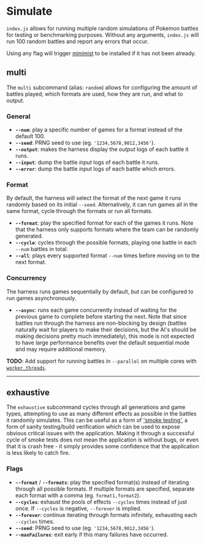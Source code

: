# Simulate

`index.js` allows for running multiple random simulations of Pokemon battles
for testing or benchmarking purposes. Without any arguments, `index.js` will
run 100 random battles and report any errors that occur.

Using any flag will trigger [minimist](https://github.com/substack/minimist) to
be installed if it has not been already.

## multi

The `multi` subcommand (alias: `random`) allows for configuring the amount of
battles played, which formats are used, how they are run, and what to output.

### General

-   **`--num`**: play a specific number of games for a format instead of the
    default 100.
-   **`--seed`**: PRNG seed to use (eg. `'1234,5678,9012,3456'`).
-   **`--output`**: makes the harness display the _output_ logs of each battle
    it runs.
-   **`--input`**: dump the battle _input_ logs of each battle it runs.
-   **`--error`**: dump the battle _input_ logs of each battle which errors.

### Format

By default, the harness will select the format of the next game it runs randomly
based on its initial `--seed`. Alternatively, it can run games all in the same
format, cycle through the formats or run all formats.

-   **`--format`**: play the specified format for each of the games it runs.
    Note that the harness only supports formats where the team can be randomly
    generated.
-   **`--cycle`**: cycles through the possible formats, playing one battle in
    each `--num` battles in total.
-   **`--all`**: plays every supported format `--num` times before moving on to
    the next format.

### Concurrency

The harness runs games sequentially by default, but can be configured to run
games asynchronously.

-   **`--async`**: runs each game concurrently instead of waiting for the
    previous game to complete before starting the next. Note that since battles
    run through the harness are non-blocking by design (battles naturally wait
    for players to make their decisions, but the AI's should be making
    decisions pretty much immediately), this mode is not expected to have
    large performance benefits over the default sequential mode and may require
    additional memory.

**TODO**: Add support for running battles in `--parallel` on multiple cores with
[`worker_threads`](https://nodejs.org/api/worker_threads.html).

---

## exhaustive

The `exhaustive` subcommand cycles through all generations and game types,
attempting to use as many different effects as possible in the battles it
randomly simulates. This can be useful as a form of
['smoke testing'](<https://en.wikipedia.org/wiki/Smoke_testing_(software)>), a
form of sanity testing/build verification which can be used to expose obvious
critical issues with the application. Making it through a successful cycle of
smoke tests does *not* mean the application is without bugs, or even that it is
crash free - it simply provides some confidence that the application is less
likely to catch fire.

### Flags

-   **`--format`** / **`--formats`**: play the specified format(s) instead of
    iterating through all possible formats. If multiple formats are specified,
    separate each format with a comma (eg. `format1,format2`).
-   **`--cycles`**: exhaust the pools of effects `--cycles` times instead of
    just once. If `--cycles` is negative, `--forever` is implied.
-   **`--forever`**: continue iterating through formats infinitely, exhausting
    each `--cycles` times.
-   **`--seed`**: PRNG seed to use (eg. `'1234,5678,9012,3456'`).
-   **`--maxFailures`**: exit early if this many failures have occurred.
